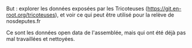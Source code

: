 But : explorer les données exposées par les Tricoteuses (https://git.en-root.org/tricoteuses), et voir ce qui peut être utilisé pour la relève de nosdeputes.fr

Ce sont les données open data de l'assemblée, mais qui ont été déjà pas mal travaillées et nettoyées.
